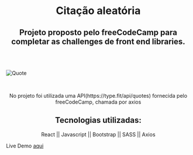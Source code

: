 <h1 align="center">Citação aleatória</h1>

<h2 align="center">Projeto proposto pelo freeCodeCamp para completar as challenges de front end libraries.</h2></br></br>

![Quote](https://user-images.githubusercontent.com/117871176/236239080-7158f6b6-e271-4808-a43d-5c4aa05befb3.png)

</br>
<div align="center">
   <p>No projeto foi utilizada uma API(https://type.fit/api/quotes) fornecida pelo freeCodeCamp, chamada por axios </p>
   <h2>Tecnologias utilizadas:</h2>
   <p>React || Javascript || Bootstrap || SASS || Axios</p>
</div>

Live Demo [aqui](https://gmarcondes00.github.io/quote-machine/)
